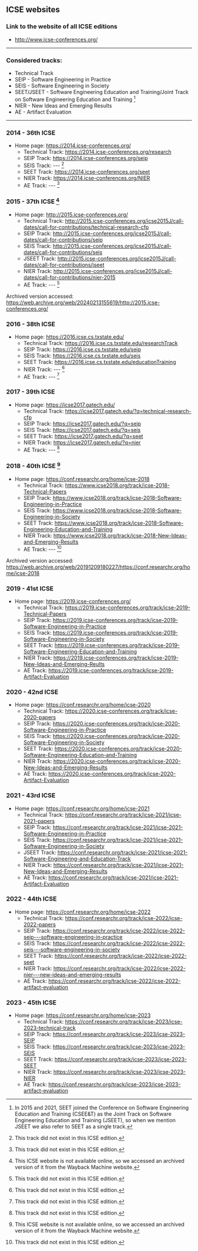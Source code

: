 ## ICSE websites

### Link to the website of all ICSE editions
- http://www.icse-conferences.org/

---

### Considered tracks:
- Technical Track
- SEIP - Software Engineering in Practice
- SEIS - Software Engineering in Society
- SEET/JSEET - Software Engineering Education and Training/Joint Track on Software Engineering Education and Training [^1]
- NIER - New Ideas and Emerging Results
- AE - Artifact Evaluation

---

### 2014 - 36th ICSE
- Home page: 	https://2014.icse-conferences.org/
    - Technical Track: 	https://2014.icse-conferences.org/research
    - SEIP Track: 	https://2014.icse-conferences.org/seip
    - SEIS Track: 	---	[^2]
    - SEET Track: 	https://2014.icse-conferences.org/seet
    - NIER Track: 	https://2014.icse-conferences.org/NIER
    - AE Track: ---	[^2]

### 2015 - 37th ICSE [^3]
- Home page: 	http://2015.icse-conferences.org/
    - Technical Track: 	http://2015.icse-conferences.org/icse2015J/call-dates/call-for-contributions/technical-research-cfp
    - SEIP Track: 	http://2015.icse-conferences.org/icse2015J/call-dates/call-for-contributions/seip
    - SEIS Track: 	http://2015.icse-conferences.org/icse2015J/call-dates/call-for-contributions/seis
    - JSEET Track: 	http://2015.icse-conferences.org/icse2015J/call-dates/call-for-contributions/jseet
    - NIER Track: 	http://2015.icse-conferences.org/icse2015J/call-dates/call-for-contributions/nier-2015
    - AE Track: 	--- [^2]

Archived version accessed: https://web.archive.org/web/20240213155619/http://2015.icse-conferences.org/

### 2016 - 38th ICSE
- Home page: 	https://2016.icse.cs.txstate.edu/
    - Technical Track: 	https://2016.icse.cs.txstate.edu/researchTrack
    - SEIP Track: 	https://2016.icse.cs.txstate.edu/seip
    - SEIS Track: 	https://2016.icse.cs.txstate.edu/seis
    - SEET Track: 	https://2016.icse.cs.txstate.edu/educationTraining
    - NIER Track: 	--- [^2]
    - AE Track: 	--- [^2]

### 2017 - 39th ICSE
- Home page: 	https://icse2017.gatech.edu/
    - Technical Track: 	https://icse2017.gatech.edu/?q=technical-research-cfp
    - SEIP Track: 	https://icse2017.gatech.edu/?q=seip
    - SEIS Track: 	https://icse2017.gatech.edu/?q=seis
    - SEET Track: 	https://icse2017.gatech.edu/?q=seet
    - NIER Track: 	https://icse2017.gatech.edu/?q=nier
    - AE Track: 	--- [^2]
 
### 2018 - 40th ICSE [^3]
- Home page: 	https://conf.researchr.org/home/icse-2018
    - Technical Track: 	https://www.icse2018.org/track/icse-2018-Technical-Papers
    - SEIP Track: 	https://www.icse2018.org/track/icse-2018-Software-Engineering-in-Practice
    - SEIS Track: 	https://www.icse2018.org/track/icse-2018-Software-Engineering-in-Society
    - SEET Track: 	https://www.icse2018.org/track/icse-2018-Software-Engineering-Education-and-Training
    - NIER Track: 	https://www.icse2018.org/track/icse-2018-New-Ideas-and-Emerging-Results
    - AE Track: 	--- [^2]

Archived version accessed: https://web.archive.org/web/20191209180227/https://conf.researchr.org/home/icse-2018

### 2019 - 41st ICSE
- Home page: 	https://2019.icse-conferences.org/
    - Technical Track: 	https://2019.icse-conferences.org/track/icse-2019-Technical-Papers
    - SEIP Track: 	https://2019.icse-conferences.org/track/icse-2019-Software-Engineering-in-Practice
    - SEIS Track: 	https://2019.icse-conferences.org/track/icse-2019-Software-Engineering-in-Society
    - SEET Track: 	https://2019.icse-conferences.org/track/icse-2019-Software-Engineering-Education-and-Training
    - NIER Track: 	https://2019.icse-conferences.org/track/icse-2019-New-Ideas-and-Emerging-Reults
    - AE Track: 	https://2019.icse-conferences.org/track/icse-2019-Artifact-Evaluation

### 2020 - 42nd ICSE
- Home page: 	https://conf.researchr.org/home/icse-2020
    - Technical Track: 	https://2020.icse-conferences.org/track/icse-2020-papers
    - SEIP Track: 	https://2020.icse-conferences.org/track/icse-2020-Software-Engineering-in-Practice
    - SEIS Track: 	https://2020.icse-conferences.org/track/icse-2020-Software-Engineering-in-Society
    - SEET Track: 	https://2020.icse-conferences.org/track/icse-2020-Software-Engineering-Education-and-Training
    - NIER Track: 	https://2020.icse-conferences.org/track/icse-2020-New-Ideas-and-Emerging-Results
    - AE Track: 	https://2020.icse-conferences.org/track/icse-2020-Artifact-Evaluation

### 2021 - 43rd ICSE
- Home page: 	https://conf.researchr.org/home/icse-2021
    - Technical Track: 	https://conf.researchr.org/track/icse-2021/icse-2021-papers
    - SEIP Track: 	https://conf.researchr.org/track/icse-2021/icse-2021-Software-Engineering-in-Practice
    - SEIS Track: 	https://conf.researchr.org/track/icse-2021/icse-2021-Software-Engineering-in-Society
    - JSEET Track: 	https://conf.researchr.org/track/icse-2021/icse-2021-Software-Engineering-and-Education-Track
    - NIER Track: 	https://conf.researchr.org/track/icse-2021/icse-2021-New-Ideas-and-Emerging-Results
    - AE Track: 	https://conf.researchr.org/track/icse-2021/icse-2021-Artifact-Evaluation

### 2022 - 44th ICSE
- Home page: 	https://conf.researchr.org/home/icse-2022
    - Technical Track: 	https://conf.researchr.org/track/icse-2022/icse-2022-papers
    - SEIP Track: 	https://conf.researchr.org/track/icse-2022/icse-2022-seip---software-engineering-in-practice
    - SEIS Track: 	https://conf.researchr.org/track/icse-2022/icse-2022-seis---software-engineering-in-society
    - SEET Track: 	https://conf.researchr.org/track/icse-2022/icse-2022-seet
    - NIER Track: 	https://conf.researchr.org/track/icse-2022/icse-2022-nier---new-ideas-and-emerging-results
    - AE Track: 	https://conf.researchr.org/track/icse-2022/icse-2022-artifact-evaluation

### 2023 -	45th ICSE
- Home page: 	https://conf.researchr.org/home/icse-2023
    - Technical Track: 	https://conf.researchr.org/track/icse-2023/icse-2023-technical-track
    - SEIP Track: 	https://conf.researchr.org/track/icse-2023/icse-2023-SEIP
    - SEIS Track: 	https://conf.researchr.org/track/icse-2023/icse-2023-SEIS
    - SEET Track: 	https://conf.researchr.org/track/icse-2023/icse-2023-SEET
    - NIER Track: 	https://conf.researchr.org/track/icse-2023/icse-2023-NIER
    - AE Track: 	https://conf.researchr.org/track/icse-2023/icse-2023-artifact-evaluation


[^1]: In 2015 and 2021, SEET joined the Conference on Software Engineering Education and Training (CSEE\&T) as the Joint Track on Software Engineering Education and Training (JSEET), so when we mention JSEET we also refer to SEET as a single track.

[^2]: This track did not exist in this ICSE edition.

[^3]: This ICSE website is not available online, so we accessed an archived version of it from the Wayback Machine website.
